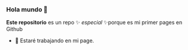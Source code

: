 ### Hola mundo 👋

**Este repositorio** es un repo ✨ _especial_ ✨porque es mi primer pages en Github

- 🔭 Estaré trabajando en mi page.

